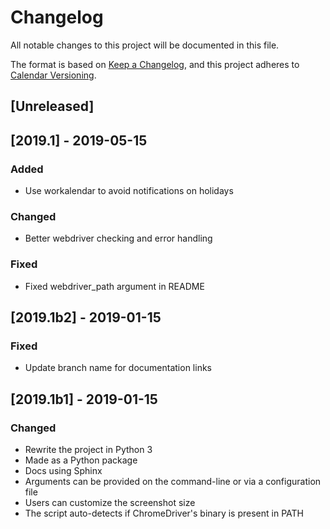 # Changelog
All notable changes to this project will be documented in this file.

The format is based on [Keep a Changelog](https://keepachangelog.com/en/1.0.0/),
and this project adheres to [Calendar Versioning](https://calver.org/).

## [Unreleased]

## [2019.1] - 2019-05-15
### Added
- Use workalendar to avoid notifications on holidays
### Changed
- Better webdriver checking and error handling
### Fixed
- Fixed webdriver_path argument in README

## [2019.1b2] - 2019-01-15
### Fixed
- Update branch name for documentation links

## [2019.1b1] - 2019-01-15
### Changed
- Rewrite the project in Python 3
- Made as a Python package
- Docs using Sphinx
- Arguments can be provided on the command-line or via a configuration file
- Users can customize the screenshot size
- The script auto-detects if ChromeDriver's binary is present in PATH
